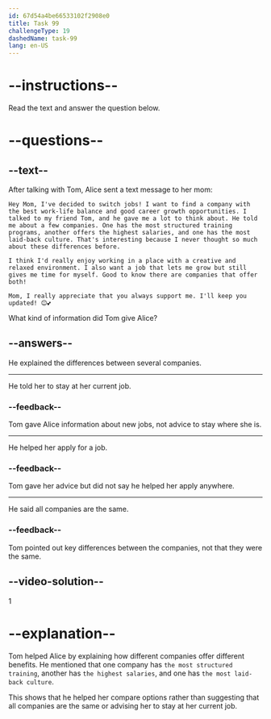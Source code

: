 ```yaml
---
id: 67d54a4be66533102f2908e0
title: Task 99
challengeType: 19
dashedName: task-99
lang: en-US
---
```


<!-- READING -->

# --instructions--

Read the text and answer the question below.

# --questions--

## --text--

After talking with Tom, Alice sent a text message to her mom:

`Hey Mom, I've decided to switch jobs! I want to find a company with the best work-life balance and good career growth opportunities. I talked to my friend Tom, and he gave me a lot to think about. He told me about a few companies. One has the most structured training programs, another offers the highest salaries, and one has the most laid-back culture. That's interesting because I never thought so much about these differences before.`

`I think I'd really enjoy working in a place with a creative and relaxed environment. I also want a job that lets me grow but still gives me time for myself. Good to know there are companies that offer both!`

`Mom, I really appreciate that you always support me. I'll keep you updated! 😊💕`

What kind of information did Tom give Alice?

## --answers--

He explained the differences between several companies.

---

He told her to stay at her current job.

### --feedback--

Tom gave Alice information about new jobs, not advice to stay where she is.

---

He helped her apply for a job.

### --feedback--

Tom gave her advice but did not say he helped her apply anywhere.

---

He said all companies are the same.

### --feedback--

Tom pointed out key differences between the companies, not that they were the same.

## --video-solution--

1

# --explanation--

Tom helped Alice by explaining how different companies offer different benefits. He mentioned that one company has `the most structured training`, another has `the highest salaries`, and one has `the most laid-back culture`.

This shows that he helped her compare options rather than suggesting that all companies are the same or advising her to stay at her current job.
